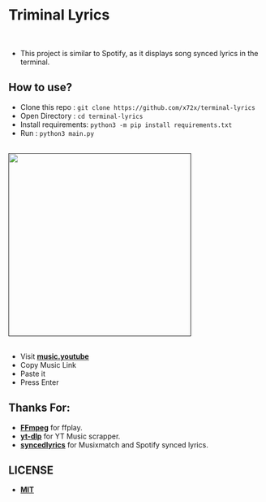 # Triminal Lyrics

<a href=""><img src="https://i.ibb.co/42T5XpN/Code-Insiders-Z5-KTNe-LU3g.png" alt="" border="0"></a><br /><a target='_blank' href=''></a><br />

- This project is similar to Spotify, as it displays song synced lyrics in the terminal.

## How to use?

- Clone this repo : `git clone https://github.com/x72x/terminal-lyrics`
- Open Directory : `cd terminal-lyrics`
- Install requirements: `python3 -m pip install requirements.txt`
- Run : `python3 main.py`

<br><a href=""><img src="https://i.ibb.co/s5Ck3pF/Code-Insiders-Emc01i5-Els.png" width=360 height=360 alt="" border="0"></a><br /><a target='_blank' href=''></a><br/>

- Visit **[music.youtube](https://music.youtube.com)**
- Copy Music Link
- Paste it
- Press Enter

## Thanks For:

- **[FFmpeg](https://github.com/FFmpeg/FFmpeg)** for ffplay.
- **[yt-dlp](https://github.com/yt-dlp/yt-dlp)** for YT Music scrapper.
- **[syncedlyrics](https://github.com/0x7d4/syncedlyrics)** for Musixmatch and Spotify synced lyrics.

## LICENSE

- **[MIT](https://github.com/x72x/terminal-lyrics/blob/main/LICENSE)**

